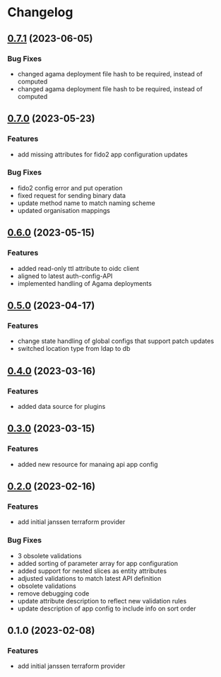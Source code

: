 # Changelog

## [0.7.1](https://github.com/JanssenProject/terraform-provider-jans/compare/v0.7.0...v0.7.1) (2023-06-05)


### Bug Fixes

* changed agama deployment file hash to be required, instead of computed 
* changed agama deployment file hash to be required, instead of computed 

## [0.7.0](https://github.com/JanssenProject/terraform-provider-jans/compare/v0.6.0...v0.7.0) (2023-05-23)


### Features

* add missing attributes for fido2 app configuration updates 


### Bug Fixes

* fido2 config error and put operation 
* fixed request for sending binary data 
* update method name to match naming scheme 
* updated organisation mappings 

## [0.6.0](https://github.com/JanssenProject/terraform-provider-jans/compare/v0.5.0...v0.6.0) (2023-05-15)


### Features

* added read-only ttl attribute to oidc client 
* aligned to latest auth-config-API 
* implemented handling of Agama deployments 

## [0.5.0](https://github.com/JanssenProject/terraform-provider-jans/compare/v0.4.0...v0.5.0) (2023-04-17)


### Features

* change state handling of global configs that support patch updates 
* switched location type from ldap to db 

## [0.4.0](https://github.com/JanssenProject/terraform-provider-jans/compare/v0.3.0...v0.4.0) (2023-03-16)


### Features

* added data source for plugins 

## [0.3.0](https://github.com/JanssenProject/terraform-provider-jans/compare/v0.2.0...v0.3.0) (2023-03-15)


### Features

* added new resource for manaing api app config 

## [0.2.0](https://github.com/JanssenProject/terraform-provider-jans/compare/v0.1.0...v0.2.0) (2023-02-16)


### Features

* add initial janssen terraform provider 


### Bug Fixes

* 3 obsolete validations 
* added sorting of parameter array for app configuration 
* added support for nested slices as entity attributes 
* adjusted validations to match latest API definition 
* obsolete validations 
* remove debugging code 
* update attribute description to reflect new validation rules 
* update description of app config to include info on sort order 

## 0.1.0 (2023-02-08)


### Features

* add initial janssen terraform provider 
